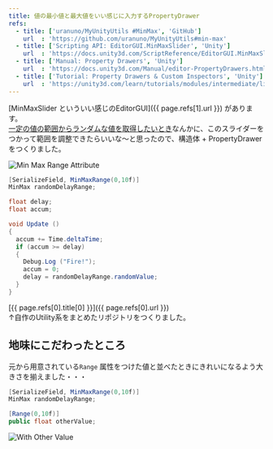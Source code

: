 ```yaml
---
title: 値の最小値と最大値をいい感じに入力するPropertyDrawer
refs:
  - title: ['uranuno/MyUnityUtils #MinMax', 'GitHub']
    url  : 'https://github.com/uranuno/MyUnityUtils#min-max'
  - title: ['Scripting API: EditorGUI.MinMaxSlider', 'Unity']
    url  : 'https://docs.unity3d.com/ScriptReference/EditorGUI.MinMaxSlider.html'
  - title: ['Manual: Property Drawers', 'Unity']
    url  : 'https://docs.unity3d.com/Manual/editor-PropertyDrawers.html'
  - title: ['Tutorial: Property Drawers & Custom Inspectors', 'Unity']
    url  : 'https://unity3d.com/learn/tutorials/modules/intermediate/live-training-archive/property-drawers-custom-inspectors'
---
```


[MinMaxSlider といういい感じのEditorGUI]({{ page.refs[1].url }}) があります。  
[一定の値の範囲からランダムな値を取得したいとき](http://docs.unity3d.com/ScriptReference/Random.Range.html)なんかに、このスライダーをつかって範囲を調整できたらいいな〜と思ったので、構造体 + PropertyDrawer をつくりました。  

![Min Max Range Attribute](https://uranuno.github.io/MyUnityUtils/minmaxrange.gif "がんばってつくったGIF")

```csharp
[SerializeField, MinMaxRange(0,10f)]
MinMax randomDelayRange;

float delay;
float accum;

void Update ()
{
  accum += Time.deltaTime;
  if (accum >= delay)
  {
    Debug.Log ("Fire!");
    accum = 0;
    delay = randomDelayRange.randomValue;
  }
}
```

[{{ page.refs[0].title[0] }}]({{ page.refs[0].url }})  
↑自作のUtility系をまとめたリポジトリをつくりました。

<!-- more -->

地味にこだわったところ
--------------------
元から用意されている`Range` 属性をつけた値と並べたときにきれいになるよう大きさを揃えました・・・

```csharp
[SerializeField, MinMaxRange(0,10f)]
MinMax randomDelayRange;

[Range(0,10f)]
public float otherValue;
```

![With Other Value](https://uranuno.github.io/MyUnityUtils/minmaxrange-othervalue.png "並べてもきれい")
